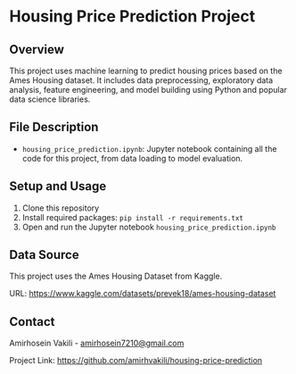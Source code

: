 # Housing Price Prediction Project

## Overview
This project uses machine learning to predict housing prices based on the Ames Housing dataset. It includes data preprocessing, exploratory data analysis, feature engineering, and model building using Python and popular data science libraries.

## File Description
- `housing_price_prediction.ipynb`: Jupyter notebook containing all the code for this project, from data loading to model evaluation.

## Setup and Usage
1. Clone this repository
2. Install required packages: `pip install -r requirements.txt`
3. Open and run the Jupyter notebook `housing_price_prediction.ipynb`

## Data Source
This project uses the Ames Housing Dataset from Kaggle.

URL: https://www.kaggle.com/datasets/prevek18/ames-housing-dataset

## Contact
Amirhosein Vakili - amirhosein7210@gmail.com

Project Link: https://github.com/amirhvakili/housing-price-prediction